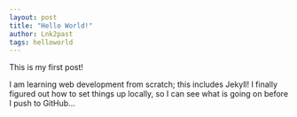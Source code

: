 ```yaml
---
layout: post
title: "Hello World!"
author: Lnk2past
tags: helloworld
---
```


This is my first post! <!--more-->

I am learning web development from scratch; this includes Jekyll! I finally figured out how to set things up locally, so I can see what is going on before I push to GitHub...
